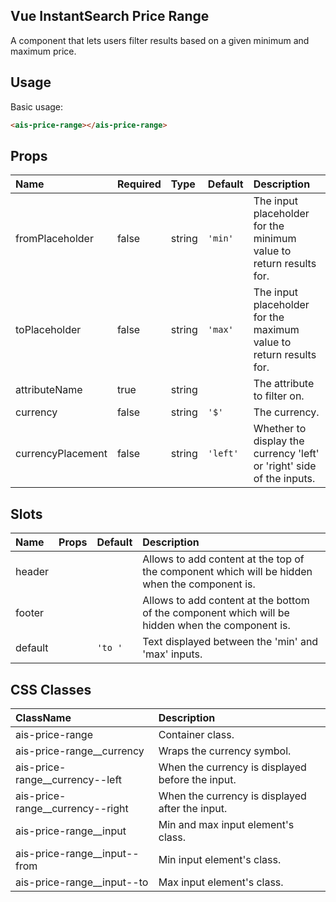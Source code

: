 Vue InstantSearch Price Range
---

A component that lets users filter results based on a given minimum and maximum price.

## Usage

Basic usage:

```html
<ais-price-range></ais-price-range>
```

## Props

| Name              | Required | Type   | Default  | Description                                                           |
|:------------------|:---------|:-------|:---------|:----------------------------------------------------------------------|
| fromPlaceholder   | false    | string | `'min'`  | The input placeholder for the minimum value to return results for.    |
| toPlaceholder     | false    | string | `'max'`  | The input placeholder for the maximum value to return results for.    |
| attributeName     | true     | string |          | The attribute to filter on.                                           |
| currency          | false    | string | `'$'`    | The currency.                                                         |
| currencyPlacement | false    | string | `'left'` | Whether to display the currency 'left' or 'right' side of the inputs. |

## Slots

| Name    | Props | Default | Description                                                                                      |
|:--------|:------|:--------|:-------------------------------------------------------------------------------------------------|
| header  |       |         | Allows to add content at the top of the component which will be hidden when the component is.    |
| footer  |       |         | Allows to add content at the bottom of the component which will be hidden when the component is. |
| default |       | `'to '` | Text displayed between the 'min' and 'max' inputs.                                               |

## CSS Classes

| ClassName                        | Description                                      |
|:---------------------------------|:-------------------------------------------------|
| ais-price-range                  | Container class.                                 |
| ais-price-range__currency        | Wraps the currency symbol.                       |
| ais-price-range__currency--left  | When the currency is displayed before the input. |
| ais-price-range__currency--right | When the currency is displayed after the input.  |
| ais-price-range__input           | Min and max input element's class.               |
| ais-price-range__input--from     | Min input element's class.                       |
| ais-price-range__input--to       | Max input element's class.                       |
